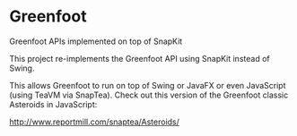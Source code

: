 # Greenfoot
Greenfoot APIs implemented on top of SnapKit

This project re-implements the Greenfoot API using SnapKit instead of Swing.

This allows Greenfoot to run on top of Swing or JavaFX or even JavaScript (using TeaVM via SnapTea).
Check out this version of the Greenfoot classic Asteroids in JavaScript:

  http://www.reportmill.com/snaptea/Asteroids/
  

